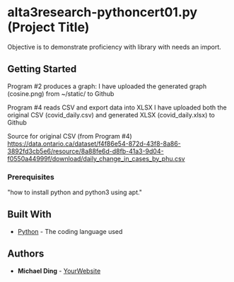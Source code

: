 # alta3research-pythoncert01.py (Project Title)

Objective is to demonstrate proficiency with library with needs an import.

## Getting Started
Program #2 produces a graph:
    I have uploaded the generated graph (cosine.png) from ~/static/ to Github

Program #4 reads CSV and export data into XLSX
    I have uploaded both the original CSV (covid_daily.csv) and generated XLSX (covid_daily.xlsx) to Github

Source for original CSV (from Program #4)
https://data.ontario.ca/dataset/f4f86e54-872d-43f8-8a86-3892fd3cb5e6/resource/8a88fe6d-d8fb-41a3-9d04-f0550a44999f/download/daily_change_in_cases_by_phu.csv
### Prerequisites

"how to install python and python3 using apt."

## Built With

* [Python](https://www.python.org/) - The coding language used

## Authors

* **Michael Ding** -  [YourWebsite](https://github.com/mdcc1700/mycode/tree/main/alta3research-python-cert/)

